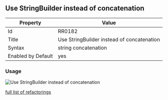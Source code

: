 ## Use StringBuilder instead of concatenation

Property | Value
--- | ---
Id|RR0182
Title|Use StringBuilder instead of concatenation
Syntax|string concatenation
Enabled by Default|yes

### Usage

![Use StringBuilder instead of concatenation](../../images/refactorings/UseStringBuilderInsteadOfConcatenation.png)

[full list of refactorings](Refactorings.md)